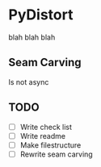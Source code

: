 # PyDistort
blah blah blah
## Seam Carving
Is not async
## TODO
- [ ] Write check list
- [ ] Write readme
- [ ] Make filestructure
- [ ] Rewrite seam carving

